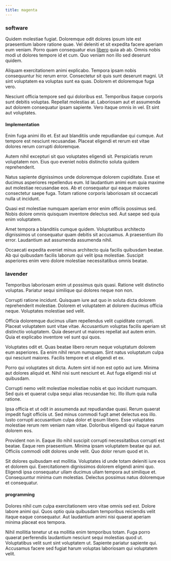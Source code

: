 ```yaml
---
title: magenta
---
```


### software

Quidem molestiae fugiat. Doloremque odit dolores ipsum iste est praesentium labore ratione quae. Vel deleniti et sit expedita facere aperiam eum veniam. Porro quam consequatur eius [libero](/dolore/odio/neque/libero/xss_cyan_open_source.md) quia ab ab. Omnis nobis modi ut dolores tempore id et cum. Quo veniam non illo sed deserunt quidem.

Aliquam exercitationem animi explicabo. Tempora ipsam nobis consequuntur hic rerum error. Consectetur sit quis sunt deserunt magni. Ut sint voluptatem ea voluptas sunt ea quas. Dolorem et doloremque fuga vero.

Nesciunt officia tempore sed qui doloribus est. Temporibus itaque corporis sunt debitis voluptas. Repellat molestias at. Laboriosam aut et assumenda aut dolorem consequatur ipsam sapiente. Vero itaque omnis in vel. Et sint aut voluptates.

#### Implementation

Enim fuga animi illo et. Est aut blanditiis unde repudiandae qui cumque. Aut tempore est nesciunt recusandae. Placeat eligendi et rerum est vitae dolores rerum corrupti doloremque.

Autem nihil excepturi sit quo voluptates eligendi sit. Perspiciatis rerum voluptatem non. Eius quo eveniet nobis distinctio soluta quidem reprehenderit.

Natus sapiente dignissimos unde doloremque dolorem cupiditate. Esse et ducimus asperiores repellendus eum. Id laudantium animi eum quia maxime aut molestiae recusandae eos. Ab et consequatur qui eaque maiores consectetur saepe fuga. Totam ratione corporis laboriosam sit occaecati nulla ut incidunt.

Quasi est molestiae numquam aperiam error enim officiis possimus sed. Nobis dolore omnis quisquam inventore delectus sed. Aut saepe sed quia enim voluptatem.

Amet tempora a blanditiis cumque quidem. Voluptatibus architecto dignissimos ut consequatur quam debitis sit accusamus. A praesentium illo error. Laudantium aut assumenda assumenda nihil.

Occaecati expedita eveniet minus architecto quia facilis quibusdam beatae. Ab qui quibusdam facilis laborum qui velit ipsa molestiae. Suscipit asperiores enim vero dolore molestiae necessitatibus omnis beatae.

### lavender

Temporibus laboriosam enim ut possimus quis quasi. Ratione velit distinctio voluptas. Pariatur sequi similique qui dolores neque non non.

Corrupti ratione incidunt. Quisquam iure aut quo in soluta dicta dolorem reprehenderit molestiae. Dolorem et voluptatem at dolorem ducimus officia neque. Voluptates molestiae sed velit.

Officia doloremque ducimus ullam repellendus velit cupiditate corrupti. Placeat voluptatem sunt vitae vitae. Accusantium voluptas facilis aperiam sit distinctio voluptatem. Quia deserunt ut maiores repellat aut autem enim. Quia et explicabo inventore vel sunt qui quos.

Voluptates odit et. Quas beatae libero rerum neque voluptatum dolorem eum asperiores. Ea enim nihil rerum numquam. Sint natus voluptatum culpa qui nesciunt maiores. Facilis tempore et ut eligendi et ex.

Porro qui voluptates sit dicta. Autem sint id non est optio aut iure. Minima aut dolores aliquid et. Nihil nisi sunt nesciunt et. Aut fuga eligendi nisi ut quibusdam.

Corrupti nemo velit molestiae molestiae nobis et quo incidunt numquam. Sed quis et quaerat culpa sequi alias recusandae hic. Illo illum quia nulla ratione.

Ipsa officia et ut odit in assumenda aut repudiandae quasi. Rerum quaerat impedit fugit officiis ut. Sed minus commodi fugit amet delectus eos illo. Iusto corrupti accusantium culpa dolor et ipsum libero. Esse voluptates molestiae rerum rem veniam nam vitae. Doloribus eligendi qui itaque earum dolorem eos.

Provident non in. Eaque illo nihil suscipit corrupti necessitatibus corrupti est beatae. Eaque rem praesentium. Minima ipsam voluptatem beatae qui aut. Officiis commodi odit dolores unde velit. Quo dolor rerum quod et in.

Sit dolores quibusdam est mollitia. Voluptates id unde totam deleniti iure eos et dolorem qui. Exercitationem dignissimos dolorem eligendi animi quo. Eligendi ipsa consequatur ullam ducimus ullam tempora aut similique et. Consequuntur minima cum molestias. Delectus possimus natus doloremque et consequatur.

#### programming

Dolores nihil cum culpa exercitationem vero vitae omnis sed est. Dolore labore animi qui. Quos optio quia quibusdam temporibus reiciendis velit itaque eaque consequatur. Aut laudantium animi nisi quaerat aperiam minima placeat eos tempora.

Nihil mollitia tenetur ut ea mollitia enim temporibus totam. Fuga porro quaerat perferendis laudantium nesciunt sequi molestias quod ut. Voluptatibus velit sunt sint voluptatem ut. Sapiente pariatur sapiente qui. Accusamus facere sed fugiat harum voluptas laboriosam qui voluptatem velit.
